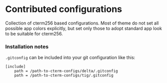 Contributed configurations
==========================

Collection of cterm256 based configurations. Most of theme do not set all possible app colors explicitly, but set only those to adopt standard app look to be suitable for cterm256.

### Installation notes

`.gitconfig` can be included into your git configuration like this:

```
[include]
	path = /path-to-cterm-configs/delta/.gitconfig
	path = /path-to-cterm-configs/tig/.gitconfig
```
